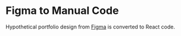 # Figma to Manual Code

Hypothetical portfolio design from [Figma](https://www.figma.com/design/tKO8ppo4oxQMXlegZDLDvV/Portfolio-template---Edit-this-portfolio-and-export-it-as-HTML---Get-your-portfolio-live-in-no-time--Community-?node-id=0-1&p=f&t=Xd62Vvf9v3SxWOOM-0) is converted to React code.

